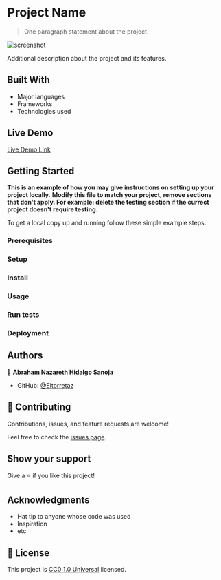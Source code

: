 ![]()

# Project Name

> One paragraph statement about the project.

![screenshot](Fotodelproyecto.png)

Additional description about the project and its features.

## Built With

- Major languages
- Frameworks
- Technologies used

## Live Demo

[Live Demo Link]()


## Getting Started

**This is an example of how you may give instructions on setting up your project locally.**
**Modify this file to match your project, remove sections that don't apply. For example: delete the testing section if the currect project doesn't require testing.**


To get a local copy up and running follow these simple example steps.

### Prerequisites

### Setup

### Install

### Usage

### Run tests

### Deployment



## Authors

👤 **Abraham Nazareth Hidalgo Sanoja**

- GitHub: [@Eltorretaz](https://github.com/Abrahm18)

## 🤝 Contributing

Contributions, issues, and feature requests are welcome!

Feel free to check the [issues page](https://github.com/Eltorretaz/Simple_Shopping_Cart_PHP_Mysql_armando_3feb2024/issues).

## Show your support

Give a ⭐️ if you like this project!

## Acknowledgments

- Hat tip to anyone whose code was used
- Inspiration
- etc

## 📝 License

This project is [CC0 1.0 Universal](LICENSE) licensed.